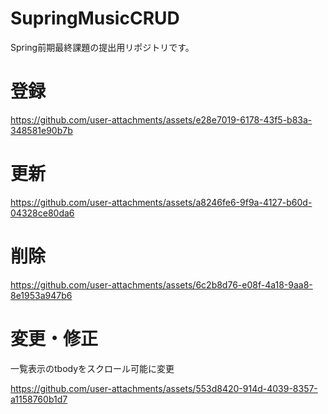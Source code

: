 # SupringMusicCRUD
Spring前期最終課題の提出用リポジトリです。

# 登録
https://github.com/user-attachments/assets/e28e7019-6178-43f5-b83a-348581e90b7b

# 更新
https://github.com/user-attachments/assets/a8246fe6-9f9a-4127-b60d-04328ce80da6

# 削除
https://github.com/user-attachments/assets/6c2b8d76-e08f-4a18-9aa8-8e1953a947b6

# 変更・修正
一覧表示のtbodyをスクロール可能に変更<br/>

https://github.com/user-attachments/assets/553d8420-914d-4039-8357-a1158760b1d7
